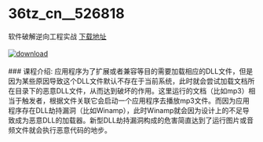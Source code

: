 # 36tz_cn__526818
软件破解逆向工程实战
[下载地址](http://www.36tz.cn/article/526818 "下载地址")
<br/></br>[![download](http://36tz.cn/muke_img/2019_09_356-1.jpg "下载地址")](http://www.36tz.cn/article/526818 "下载地址")
<br/></br>### 课程介绍:
应用程序为了扩展或者兼容等目的需要加载相应的DLL文件，但是因为某些原因导致这个DLL文件默认不存在于当前系统，此时就会尝试加载文档所在目录下的恶意DLL文件，从而达到破坏的作用。这里运行的文档（比如mp3）相当于触发者，根据文件关联它会启动一个应用程序去播放mp3文件。而因为应用程序存在DLL劫持漏洞（比如Winamp），此时Winamp就会因为设计上的不足导致成为恶意DLL的加载器。新型DLL劫持漏洞构成的危害简直达到了运行图片或音频文件就会执行恶意代码的地步。


